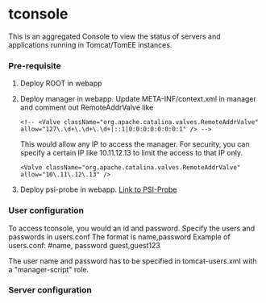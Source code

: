 # tconsole

This is an aggregated Console to view the status of servers and applications running in Tomcat/TomEE instances.

### Pre-requisite
1. Deploy ROOT in webapp
2. Deploy manager in webapp.
   Update META-INF/context.xml in manager and comment out RemoteAddrValve like 
   
   `<!--
   <Valve className="org.apache.catalina.valves.RemoteAddrValve"
         allow="127\.\d+\.\d+\.\d+|::1|0:0:0:0:0:0:0:1" />
   -->`
   
   This would allow any IP to access the manager. For security, you can
   specify a certain IP like 10.11.12.13 to limit the access to that IP only.
   
   `<Valve className="org.apache.catalina.valves.RemoteAddrValve"
         allow="10\.11\.12\.13" />`

3. Deploy psi-probe in webapp. [Link to PSI-Probe](https://github.com/psi-probe/psi-probe)

### User configuration
To access tconsole, you would an id and password. Specify the users and passwords in users.conf
The format is name,password
Example of users.conf:
#name, password
guest,guest123

The user name and password has to be specified in tomcat-users.xml with a "manager-script" role.

### Server configuration
